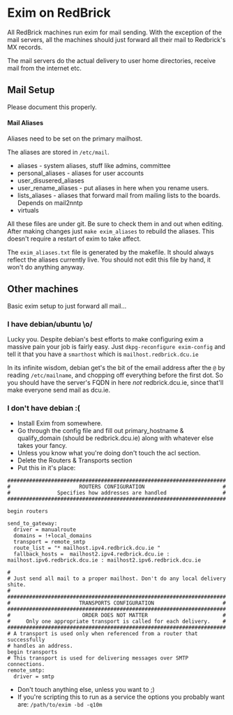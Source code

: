 # Exim on RedBrick

All RedBrick machines run exim for mail sending. With the exception of the mail
servers, all the machines should just forward all their mail to Redbrick's MX
records.

The mail servers do the actual delivery to user home directories, receive mail
from the internet etc.

## Mail Setup

Please document this properly.

#### Mail Aliases

Aliases need to be set on the primary mailhost.

The aliases are stored in `/etc/mail`.

- aliases - system aliases, stuff like admins, committee
- personal_aliases - aliases for user accounts
- user_disusered_aliases
- user_rename_aliases - put aliases in here when you rename users.
- lists_aliases - aliases that forward mail from mailing lists to the boards.
  Depends on mail2nntp
- virtuals

All these files are under git. Be sure to check them in and out when editing.
After making changes just `make exim_aliases` to rebuild the aliases. This
doesn't require a restart of exim to take affect.

The `exim_aliases.txt` file is generated by the makefile. It should always
reflect the aliases currently live. You should not edit this file by hand, it
won't do anything anyway.

## Other machines

Basic exim setup to just forward all mail...

### I have debian/ubuntu \o/

Lucky you. Despite debian's best efforts to make configuring exim a massive pain
your job is fairly easy. Just `dkpg-reconfigure exim-config` and tell it that
you have a `smarthost` which is `mailhost.redbrick.dcu.ie`

In its infinite wisdom, debian get's the bit of the email address after the `@`
by reading `/etc/mailname`, and chopping off everything before the first dot. So
you should have the server's FQDN in here _not_ redbrick.dcu.ie, since that'll
make everyone send mail as dcu.ie.

### I don't have debian :(

- Install Exim from somewhere.
- Go through the config file and fill out primary_hostname & qualify_domain
  (should be redbrick.dcu.ie) along with whatever else takes your fancy.
- Unless you know what you're doing don't touch the acl section.
- Delete the Routers & Transports section
- Put this in it's place:

```text
######################################################################
#                      ROUTERS CONFIGURATION                         #
#               Specifies how addresses are handled                  #
######################################################################

begin routers

send_to_gateway:
  driver = manualroute
  domains = !+local_domains
  transport = remote_smtp
  route_list = "* mailhost.ipv4.redbrick.dcu.ie "
  fallback_hosts =  mailhost2.ipv4.redbrick.dcu.ie : mailhost.ipv6.redbrick.dcu.ie : mailhost2.ipv6.redbrick.dcu.ie

#
# Just send all mail to a proper mailhost. Don't do any local delivery shite.
#
######################################################################
#                      TRANSPORTS CONFIGURATION                      #
######################################################################
#                       ORDER DOES NOT MATTER                        #
#     Only one appropriate transport is called for each delivery.    #
######################################################################
# A transport is used only when referenced from a router that successfully
# handles an address.
begin transports
# This transport is used for delivering messages over SMTP connections.
remote_smtp:
  driver = smtp
```

- Don't touch anything else, unless you want to ;)
- If you're scripting this to run as a service the options you probably want
  are: `/path/to/exim -bd -q10m`
